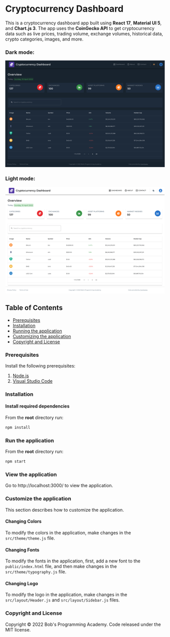 # Cryptocurrency Dashboard

This is a cryptocurrency dashboard app built using **React 17**, **Material UI 5**, and **Chart.js 3**. The app uses the **CoinGecko API** to get cryptocurrency data such as live prices, trading volume, exchange volumes, historical data, crypto categories, images, and more.

### Dark mode:

![plot](https://github.com/BobsProgrammingAcademy/Cryptocurrency-Dashboard/blob/main/public/dark_mode.png?raw=true)

### Light mode:

![plot](https://github.com/BobsProgrammingAcademy/Cryptocurrency-Dashboard/blob/main/public/light_mode.png?raw=true)

## Table of Contents 
- [Prerequisites](#prerequisites)
- [Installation](#installation)
- [Running the application](#run-the-application)
- [Customizing the application](#customize-the-application)
- [Copyright and License](#copyright-and-license)

### Prerequisites

Install the following prerequisites:

1. [Node.js](https://nodejs.org/en/)
2. [Visual Studio Code](https://code.visualstudio.com/download)


### Installation

#### Install required dependencies

From the **root** directory run:

```bash
npm install
```

### Run the application

From the **root** directory run:

```bash
npm start
```

### View the application

Go to http://localhost:3000/ to view the application.


### Customize the application

This section describes how to customize the application. 

#### Changing Colors

To modify the colors in the application, make changes in the ```src/theme/theme.js``` file.

#### Changing Fonts

To modify the fonts in the application, first, add a new font to the ```public/index.html``` file, and then make changes in the ```src/theme/typography.js``` file.

#### Changing Logo

To modify the logo in the application, make changes in the ```src/layout/Header.js``` and ```src/layout/Sidebar.js``` files.

### Copyright and License

Copyright © 2022 Bob's Programming Academy. Code released under the MIT license.
